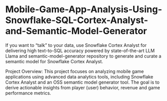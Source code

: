 # Mobile-Game-App-Analysis-Using-Snowflake-SQL-Cortex-Analyst-and-Semantic-Model-Generator

If you want to “talk” to your data, use Snowflake Cortex Analyst for delivering high text-to-SQL accuracy powered by state-of-the-art LLM Llama and semantic-model-generator repository to generate and curate a semantic model for Snowflake Cortex Analyst.
 
Project Overview:
This project focuses on analyzing mobile game applications using advanced data analytics tools, including Snowflake Cortex Analyst and an OSS semantic model generator tool. The goal is to derive actionable insights from player (user) behavior, revenue and game performance metrics.
